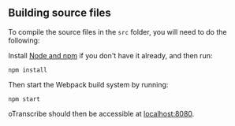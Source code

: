 


## Building source files

To compile the source files in the `src` folder, you will need to do the following:

Install [Node and npm](https://docs.npmjs.com/getting-started/installing-node) if you don't have it already, and then run:

    npm install

Then start the Webpack build system by running:

    npm start
  
oTranscribe should then be accessible at [localhost:8080](http://localhost:8080).
